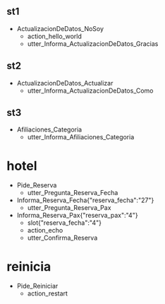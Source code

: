 ## st1
* ActualizacionDeDatos_NoSoy
  - action_hello_world
  - utter_Informa_ActualizacionDeDatos_Gracias

## st2
* ActualizacionDeDatos_Actualizar
  - utter_Informa_ActualizacionDeDatos_Como

## st3
* Afiliaciones_Categoria
  - utter_Informa_Afiliaciones_Categoria

# hotel
* Pide_Reserva
    - utter_Pregunta_Reserva_Fecha
* Informa_Reserva_Fecha{"reserva_fecha":"27"}
    - utter_Pregunta_Reserva_Pax
* Informa_Reserva_Pax{"reserva_pax":"4"}
    - slot{"reserva_fecha":"4"}
    - action_echo
    - utter_Confirma_Reserva

# reinicia
* Pide_Reiniciar
    - action_restart

